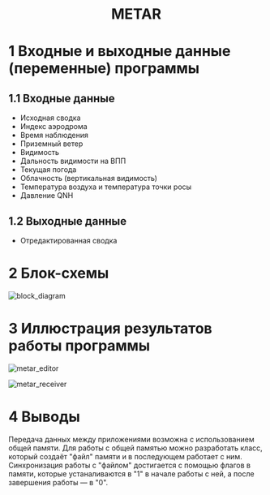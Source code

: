 <h1 align="center">METAR</h1>

# 1 Входные и выходные данные (переменные) программы

## 1.1 Входные данные

* Исходная сводка
* Индекс аэродрома 
* Время наблюдения 
* Приземный ветер 
* Видимость
* Дальность видимости на ВПП
* Текущая погода
* Облачность (вертикальная видимость)
* Температура воздуха и температура точки росы
* Давление QNH

## 1.2 Выходные данные

* Отредактированная сводка

# 2 Блок-схемы

![block_diagram](https://user-images.githubusercontent.com/74370361/230184802-d9daa643-4c88-480c-a7a8-72de70eb4f7a.jpg)

# 3 Иллюстрация результатов работы программы

![metar_editor](https://user-images.githubusercontent.com/74370361/229353396-d7f6eb51-f9f3-48c6-9c25-8a0aea34dd6f.png)

![metar_receiver](https://user-images.githubusercontent.com/74370361/229353414-5fb725a4-175d-46d7-8dae-378bcc56c28f.png)

# 4 Выводы

Передача данных между приложениями возможна с использованием общей памяти. Для работы с общей памятью можно разработать класс, который создаёт "файл" памяти и в последующем работает с ним. Синхронизация работы с "файлом" достигается с помощью флагов в памяти, которые устаналиваются в "1" в начале работы с ней, а после завершения работы — в "0".
